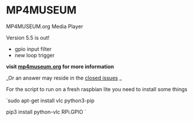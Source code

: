 # MP4MUSEUM
MP4MUSEUM.org Media Player

Version 5.5 is out! 

- gpio input filter
- new loop trigger


__visit [mp4museum.org](http://mp4museum.org) for more information__

_Or an answer may reside in the [closed issues](https://github.com/JuliusCode/MP4MUSEUM/issues?q=is%3Aissue+is%3Aclosed)
_



For the script to run on a fresh raspbian lite you need to install some things

`sudo apt-get install vlc python3-pip

pip3 install python-vlc RPi.GPIO
`
